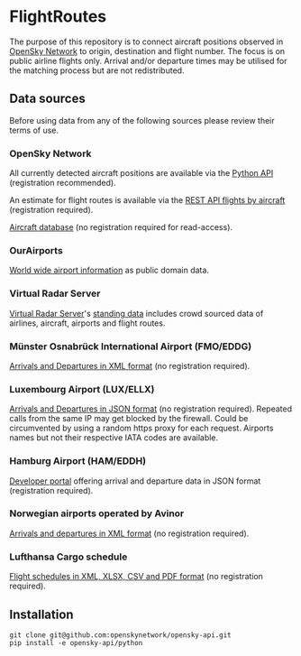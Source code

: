 # FlightRoutes
The purpose of this repository is to connect aircraft positions observed in [OpenSky Network](https://opensky-network.org/) to origin, destination and flight number.
The focus is on public airline flights only.
Arrival and/or departure times may be utilised for the matching process but are not redistributed.

## Data sources
Before using data from any of the following sources please review their terms of use.

### OpenSky Network
All currently detected aircraft positions are available via the [Python API](https://openskynetwork.github.io/opensky-api/python.html#opensky-python-api) (registration recommended).

An estimate for flight routes is available via the 
[REST API flights by aircraft](https://openskynetwork.github.io/opensky-api/rest.html#flights-by-aircraft) (registration required).

[Aircraft database](https://opensky-network.org/aircraft-database) (no registration required for read-access).


### OurAirports
[World wide airport information](https://ourairports.com/data/) as public domain data.

### Virtual Radar Server
[Virtual Radar Server](http://www.virtualradarserver.co.uk/)'s [standing data](https://github.com/vradarserver/standing-data) includes crowd sourced data of airlines, aircraft, airports and flight routes.

### Münster Osnabrück International Airport (FMO/EDDG)
[Arrivals and Departures in XML format](https://opendata.stadt-muenster.de/dataset/flugplandaten-des-flughafen-m%C3%BCnsterosnabr%C3%BCck-fmo/resource/79054aed-5eaf-4aba-9239)
 (no registration required).

### Luxembourg Airport (LUX/ELLX)
[Arrivals and Departures in JSON format](https://data.public.lu/en/datasets/arrivees-et-departs-de-laeroport-de-luxembourg/) (no registration required).
Repeated calls from the same IP may get blocked by the firewall. Could be circumvented by using a random https proxy for each request.
Airports names but not their respective IATA codes are available.

### Hamburg Airport (HAM/EDDH)
[Developer portal](https://portal.api.hamburg-airport.de/) offering arrival and departure data in JSON format (registration required).

### Norwegian airports operated by Avinor
[Arrivals and departures in XML format](https://avinor.no/en/corporate/services/flydata/flydata-i-xml-format)  (no registration required).

### Lufthansa Cargo schedule
[Flight schedules in XML, XLSX, CSV and PDF format](https://lufthansa-cargo.com/de/network/schedule-routings)
(no registration required).


## Installation
```
git clone git@github.com:openskynetwork/opensky-api.git
pip install -e opensky-api/python
```
